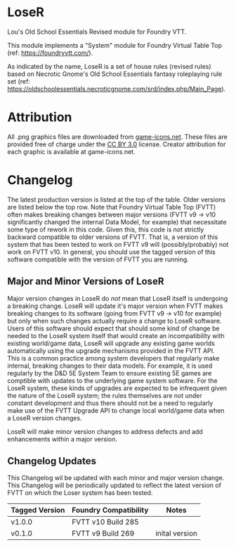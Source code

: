 # LoseR
Lou's Old School Essentials Revised module for Foundry VTT.

This module implements a "System" module for Foundry Virtual Table Top (ref: https://foundryvtt.com/).

As indicated by the name, LoseR is a set of house rules (revised rules) based on Necrotic Gnome's Old School Essentials fantasy roleplaying rule set (ref: https://oldschoolessentials.necroticgnome.com/srd/index.php/Main_Page).

# Attribution
All .png graphics files are downloaded from [game-icons.net](https://game-icons.net).
These files are provided free of charge under the [CC BY 3.0](https://creativecommons.org/licenses/by/3.0) license.
Creator attribution for each graphic is available at game-icons.net.

# Changelog
The latest production version is listed at the top of the table.
Older versions are listed below the top row.
Note that Foundry Virtual Table Top (FVTT) often makes breaking changes between major versions (FVTT v9 -> v10 significantly changed the internal Data Model, for example) that necessitate some type of rework in this code.
Given this, this code is not strictly backward compatible to older versions of FVTT.
That is, a version of this system that has been tested to work on FVTT v9 will (possibly/probably) not work on FVTT v10.
In general, you should use the tagged version of this software compatible with the version of FVTT you are running.

## Major and Minor Versions of LoseR
Major version changes in LoseR do _not_ mean that LoseR itself is undergoing a breaking change.
LoseR will update it's major version when FVTT makes breaking changes to its software (going from FVTT v9 -> v10 for example) but only when such changes actually require a change to LoseR software.
Users of this software should expect that should some kind of change be needed to the LoseR system itself that would create an incompatibility with existing world/game data, LoseR will upgrade any existing game worlds automatically using the upgrade mechanisms provided in the FVTT API.
This is a common practice among system developers that regularly make internal, breaking changes to their data models.
For example, it is used regularly by the D&D 5E System Team to ensure existing 5E games are comptible with updates to the underlying game system software.
For the LoseR system, these kinds of upgrades are expected to be infrequent given the nature of the LoseR system; the rules themselves are not under constant development and thus there should not be a need to regularly make use of the FVTT Upgrade API to change local world/game data when a LoseR version changes.

LoseR will make minor version changes to address defects and add enhancements within a major version.

## Changelog Updates
This Changelog wil be updated with each minor and major version change.
This Changelog will be periodically updated to reflect the latest version of FVTT on which the Loser system has been tested.

| Tagged Version | Foundry Compatibility | Notes |
|----------------|-----------------------|-------|
| v1.0.0         | FVTT v10 Build  285   |       | 
| v0.1.0         | FVTT v9 Build 269     | inital version |